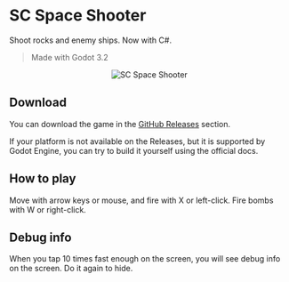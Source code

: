 # SC Space Shooter

Shoot rocks and enemy ships.
Now with C#.

> Made with Godot 3.2

<p style="text-align: center">
  <img src="./docs/sc-space-shooter.gif" alt="SC Space Shooter" />
</p>

## Download

You can download the game in the [GitHub Releases](https://github.com/Srynetix/sc-space-shooter/releases) section.

If your platform is not available on the Releases, but it is supported by Godot Engine, you can try to build it yourself using the official docs.

## How to play

Move with arrow keys or mouse, and fire with X or left-click. Fire bombs with W or right-click.

## Debug info

When you tap 10 times fast enough on the screen, you will see debug info on the screen.
Do it again to hide.
